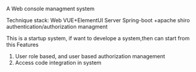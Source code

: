 A Web console managment system


Technique stack:
    Web VUE+ElementUI
    Server Spring-boot +apache shiro authentication/authorization managment

This is a startup system, if want to develope a system,then can start from this
Features
1. User role based, and user based authorization management
2. Access code integration in system



